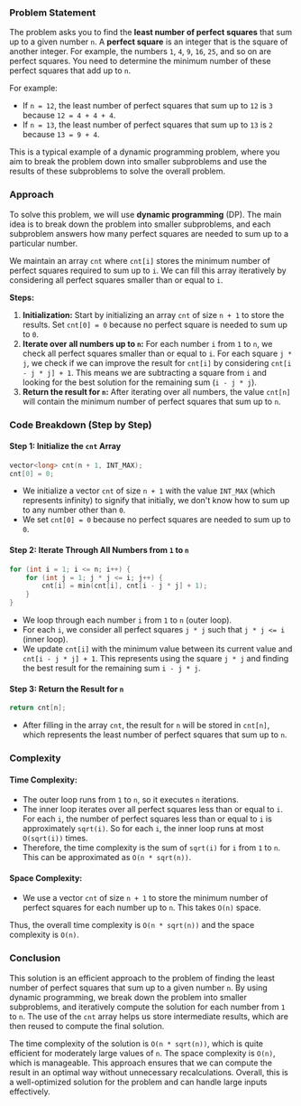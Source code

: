 ### Problem Statement

The problem asks you to find the **least number of perfect squares** that sum up to a given number `n`. A **perfect square** is an integer that is the square of another integer. For example, the numbers `1`, `4`, `9`, `16`, `25`, and so on are perfect squares. You need to determine the minimum number of these perfect squares that add up to `n`. 

For example:
- If `n = 12`, the least number of perfect squares that sum up to `12` is `3` because `12 = 4 + 4 + 4`.
- If `n = 13`, the least number of perfect squares that sum up to `13` is `2` because `13 = 9 + 4`.

This is a typical example of a dynamic programming problem, where you aim to break the problem down into smaller subproblems and use the results of these subproblems to solve the overall problem.

### Approach

To solve this problem, we will use **dynamic programming** (DP). The main idea is to break down the problem into smaller subproblems, and each subproblem answers how many perfect squares are needed to sum up to a particular number. 

We maintain an array `cnt` where `cnt[i]` stores the minimum number of perfect squares required to sum up to `i`. We can fill this array iteratively by considering all perfect squares smaller than or equal to `i`.

**Steps:**
1. **Initialization:** Start by initializing an array `cnt` of size `n + 1` to store the results. Set `cnt[0] = 0` because no perfect square is needed to sum up to `0`.
2. **Iterate over all numbers up to `n`:** For each number `i` from `1` to `n`, we check all perfect squares smaller than or equal to `i`. For each square `j * j`, we check if we can improve the result for `cnt[i]` by considering `cnt[i - j * j] + 1`. This means we are subtracting a square from `i` and looking for the best solution for the remaining sum (`i - j * j`).
3. **Return the result for `n`:** After iterating over all numbers, the value `cnt[n]` will contain the minimum number of perfect squares that sum up to `n`.

### Code Breakdown (Step by Step)

#### Step 1: Initialize the `cnt` Array
```cpp
vector<long> cnt(n + 1, INT_MAX);
cnt[0] = 0;
```
- We initialize a vector `cnt` of size `n + 1` with the value `INT_MAX` (which represents infinity) to signify that initially, we don't know how to sum up to any number other than `0`.
- We set `cnt[0] = 0` because no perfect squares are needed to sum up to `0`.

#### Step 2: Iterate Through All Numbers from `1` to `n`
```cpp
for (int i = 1; i <= n; i++) {
    for (int j = 1; j * j <= i; j++) {
        cnt[i] = min(cnt[i], cnt[i - j * j] + 1);
    }
}
```
- We loop through each number `i` from `1` to `n` (outer loop).
- For each `i`, we consider all perfect squares `j * j` such that `j * j <= i` (inner loop).
- We update `cnt[i]` with the minimum value between its current value and `cnt[i - j * j] + 1`. This represents using the square `j * j` and finding the best result for the remaining sum `i - j * j`.

#### Step 3: Return the Result for `n`
```cpp
return cnt[n];
```
- After filling in the array `cnt`, the result for `n` will be stored in `cnt[n]`, which represents the least number of perfect squares that sum up to `n`.

### Complexity

#### Time Complexity:
- The outer loop runs from `1` to `n`, so it executes `n` iterations.
- The inner loop iterates over all perfect squares less than or equal to `i`. For each `i`, the number of perfect squares less than or equal to `i` is approximately `sqrt(i)`. So for each `i`, the inner loop runs at most `O(sqrt(i))` times.
- Therefore, the time complexity is the sum of `sqrt(i)` for `i` from `1` to `n`. This can be approximated as `O(n * sqrt(n))`.

#### Space Complexity:
- We use a vector `cnt` of size `n + 1` to store the minimum number of perfect squares for each number up to `n`. This takes `O(n)` space.

Thus, the overall time complexity is `O(n * sqrt(n))` and the space complexity is `O(n)`.

### Conclusion

This solution is an efficient approach to the problem of finding the least number of perfect squares that sum up to a given number `n`. By using dynamic programming, we break down the problem into smaller subproblems, and iteratively compute the solution for each number from `1` to `n`. The use of the `cnt` array helps us store intermediate results, which are then reused to compute the final solution.

The time complexity of the solution is `O(n * sqrt(n))`, which is quite efficient for moderately large values of `n`. The space complexity is `O(n)`, which is manageable. This approach ensures that we can compute the result in an optimal way without unnecessary recalculations. Overall, this is a well-optimized solution for the problem and can handle large inputs effectively.